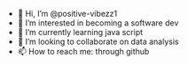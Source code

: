 - 👋 Hi, I’m @positive-vibezz1
- 👀 I’m interested in becoming a software dev
- 🌱 I’m currently learning java script
- 💞️ I’m looking to collaborate on data analysis
- 📫 How to reach me: through github

<!---
positive-vibezz1/positive-vibezz1 is a ✨ special ✨ repository because its `README.md` (this file) appears on your GitHub profile.
You can click the Preview link to take a look at your changes.
--->
